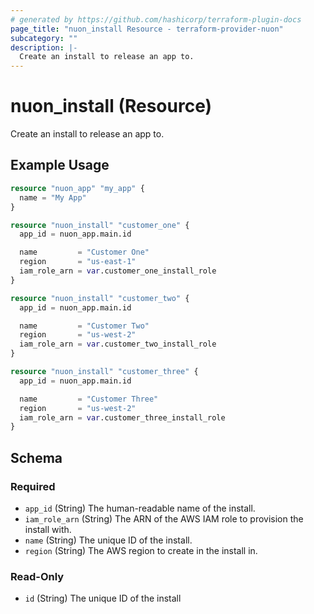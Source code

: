 ```yaml
---
# generated by https://github.com/hashicorp/terraform-plugin-docs
page_title: "nuon_install Resource - terraform-provider-nuon"
subcategory: ""
description: |-
  Create an install to release an app to.
---
```


# nuon_install (Resource)

Create an install to release an app to.

## Example Usage

```terraform
resource "nuon_app" "my_app" {
  name = "My App"
}

resource "nuon_install" "customer_one" {
  app_id = nuon_app.main.id

  name         = "Customer One"
  region       = "us-east-1"
  iam_role_arn = var.customer_one_install_role
}

resource "nuon_install" "customer_two" {
  app_id = nuon_app.main.id

  name         = "Customer Two"
  region       = "us-west-2"
  iam_role_arn = var.customer_two_install_role
}

resource "nuon_install" "customer_three" {
  app_id = nuon_app.main.id

  name         = "Customer Three"
  region       = "us-west-2"
  iam_role_arn = var.customer_three_install_role
}
```

<!-- schema generated by tfplugindocs -->
## Schema

### Required

- `app_id` (String) The human-readable name of the install.
- `iam_role_arn` (String) The ARN of the AWS IAM role to provision the install with.
- `name` (String) The unique ID of the install.
- `region` (String) The AWS region to create in the install in.

### Read-Only

- `id` (String) The unique ID of the install
